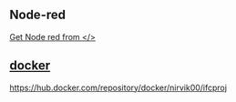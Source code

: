## Node-red ##
<a href> Get Node red from </>

## docker  ##
https://hub.docker.com/repository/docker/nirvik00/ifcproj





